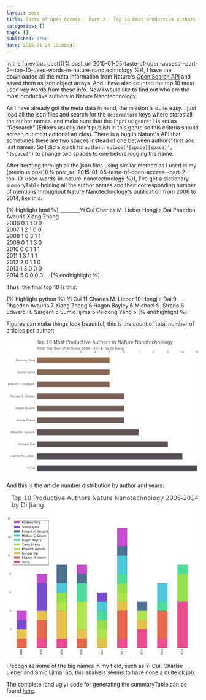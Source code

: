```yaml
---
layout: post
title: Taste of Open Access - Part 3 - Top 10 most productive authors in Nature Nanotechnology
categories: []
tags: []
published: True
date: 2015-01-28 18:00:41
---
```


In the [previous post]({% post_url 2015-01-05-taste-of-open-access--part-2--top-10-used-words-in-nature-nanotechnology %}), I have the downloaded all the meta information from Nature's [Open Search API](http://www.nature.com/developers/documentation/api-references/opensearch-api/) and saved them as json object arrays. And I have also counted the top 10 most used key words from these info. Now I would like to find out who are the most productive authors in Nature Nanotechnology.

As I have already got the meta data in hand, the mission is quite easy. I just load all the json files and search for the `dc:creators` keys where stores all the author names, and make sure that the `["prism:genre"]` is set as "Research" (Editors usually don't publish in this genre so this criteria should screen out most editorial articles). There is a bug in Nature's API that sometimes there are two spaces instead of one between authors' first and last names. So I did a quick fix `author.replace('[space][space]', '[space]')` to change two spaces to one before logging the name.

After iterating through all the json files using similar method as I used in my [previous post]({% post_url 2015-01-05-taste-of-open-access--part-2--top-10-used-words-in-nature-nanotechnology %}), I've got a dictionary `summaryTable` holding all the author names and their corresponding number of mentions throughout Nature Nanotechnology's publication from 2006 to 2014, like this:

{% highlight html %}
________Yi Cui  Charles M. Lieber  Hongjie Dai  Phaedon Avouris  Xiang Zhang  
2006       0                  1            1                0            0   
2007       1                  2            1                0            0   
2008       1                  0            3                1            1   
2009       0                  1            1                3            0   
2010       0                  0            1                1            1   
2011       1                  3            1                1            1   
2012       2                  0            1                1            0   
2013       1                  3            0                0            0   
2014       5                  0            0                0            3
...
{% endhighlight %}

Thus, the final top 10 is this:

{% highlight python %}
Yi Cui               11
Charles M. Lieber    10
Hongjie Dai           9
Phaedon Avouris       7
Xiang Zhang           6
Hagan Bayley          6
Michael S. Strano     6
Edward H. Sargent     5
Sumio Iijima          5
Peidong Yang          5
{% endhighlight %}

Figures can make things look beautiful, this is the count of total number of articles per author:

![top10 authors](/assets/images/top10productiveAuthorsNNano.png)

And this is the article number distribution by author and years:

![top10 authors](/assets/images/top10productiveAuthorsNNanoBarStack.png)

I recognize some of the big names in my field, such as Yi Cui, Charlse Lieber and Smio Ijjima. So, this analysis seems to have done a quite ok job. 

The complete (and ugly) code for generating the summaryTable can be found [here](https://gist.github.com/deene/bcdc9ad9915aababfedd).


